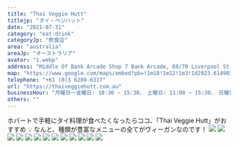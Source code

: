 ```yaml
---
title: "Thai Veggie Hutt"
titlejp: "タイ・ベジハット"
date: "2021-07-31"
category: "eat-drink"
categoryJp: "飲食店"
area: "australia"
areaJp: "オーストラリア"
avator: "1.webp"
address: "Middle Of Bank Arcade Shop 7 Bank Arcade, 68/70 Liverpool St, Hobart TAS 7000"
map: "https://www.google.com/maps/embed?pb=!1m18!1m12!1m3!1d2923.614903662075!2d147.3253917753172!3d-42.88097167114921!2m3!1f0!2f0!3f0!3m2!1i1024!2i768!4f13.1!3m3!1m2!1s0xaa6e7584b249864f%3A0xead14eb12d0d808c!2sThai%20Veggie%20Hutt!5e0!3m2!1sja!2sjp!4v1686146556001!5m2!1sja!2sjp"
telephone: "+61 (0)3 6289-6317"
url: "https://thaiveggiehutt.com.au"
businessHour: "月曜日〜金曜日: 10:30 ~ 15:30、　土曜日: 11:00 ~ 15:30、　日曜日: 定休日"
others: ""
---
```


ホバートで手軽にタイ料理が食べたくなったらココ、「Thai Veggie Hutt」がおすすめ 💡 なんと、種類が豊富なメニューの全てがヴィーガンなのです！
![](../images/posts/9/1.webp)
![](../images/posts/9/2.webp)
![](../images/posts/9/3.webp)
![](../images/posts/9/4.webp)
![](../images/posts/9/5.webp)
![](../images/posts/9/6.webp)
![](../images/posts/9/7.webp)
![](../images/posts/9/8.webp)
![](../images/posts/9/9.webp)
![](../images/posts/9/10.webp)
![](../images/posts/9/11.webp)
![](../images/posts/9/12.webp)
![](../images/posts/9/13.webp)
